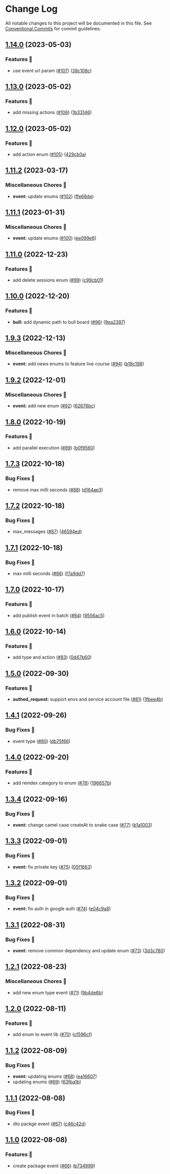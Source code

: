 # Change Log

All notable changes to this project will be documented in this file.
See [Conventional Commits](https://conventionalcommits.org) for commit guidelines.

## [1.14.0](https://github.com/skore-io/nestjs-extensions/compare/v1.13.0...v1.14.0) (2023-05-03)


### Features 🚀

* use event url param ([#107](https://github.com/skore-io/nestjs-extensions/issues/107)) ([38c108c](https://github.com/skore-io/nestjs-extensions/commit/38c108c0bc7c2ea43d44692ca9ede50d830bd935))



## [1.13.0](https://github.com/skore-io/nestjs-extensions/compare/v1.12.0...v1.13.0) (2023-05-02)


### Features 🚀

* add missing actions ([#106](https://github.com/skore-io/nestjs-extensions/issues/106)) ([1b33146](https://github.com/skore-io/nestjs-extensions/commit/1b331469bcd9603223563c6133ad50752aef5a23))



## [1.12.0](https://github.com/skore-io/nestjs-extensions/compare/v1.11.3...v1.12.0) (2023-05-02)


### Features 🚀

* add action enum ([#105](https://github.com/skore-io/nestjs-extensions/issues/105)) ([429cb0a](https://github.com/skore-io/nestjs-extensions/commit/429cb0a937911fe286d1cc00f9979097deed8555))



## [1.11.2](https://github.com/skore-io/nestjs-extensions/compare/v1.11.1...v1.11.2) (2023-03-17)


### Miscellaneous Chores 🧰

* **event:** update enums ([#102](https://github.com/skore-io/nestjs-extensions/issues/102)) ([ffe66de](https://github.com/skore-io/nestjs-extensions/commit/ffe66dee97ed34c315194820476f7e6f46844f5b))



## [1.11.1](https://github.com/skore-io/nestjs-extensions/compare/v1.11.0...v1.11.1) (2023-01-31)


### Miscellaneous Chores 🧰

* **event:** update enums ([#100](https://github.com/skore-io/nestjs-extensions/issues/100)) ([ee099e6](https://github.com/skore-io/nestjs-extensions/commit/ee099e65f93d73239d828c04c9fcc9563b024e1a))



## [1.11.0](https://github.com/skore-io/nestjs-extensions/compare/v1.10.4...v1.11.0) (2022-12-23)


### Features 🚀

* add delete sessions enum ([#99](https://github.com/skore-io/nestjs-extensions/issues/99)) ([c99cb01](https://github.com/skore-io/nestjs-extensions/commit/c99cb01020d47c54b8fc73d1b977224e1779c489))



## [1.10.0](https://github.com/skore-io/nestjs-extensions/compare/v1.9.4...v1.10.0) (2022-12-20)


### Features 🚀

* **bull:** add dynamic path to bull board ([#96](https://github.com/skore-io/nestjs-extensions/issues/96)) ([9ea2397](https://github.com/skore-io/nestjs-extensions/commit/9ea2397697fdd73b58df14d5fc29840f96b97b6d))



## [1.9.3](https://github.com/skore-io/nestjs-extensions/compare/v1.9.2...v1.9.3) (2022-12-13)


### Miscellaneous Chores 🧰

* **event:** add news enums to feature live course ([#94](https://github.com/skore-io/nestjs-extensions/issues/94)) ([b18c198](https://github.com/skore-io/nestjs-extensions/commit/b18c198b078748bea252083544f5ef30761c9ce7))



## [1.9.2](https://github.com/skore-io/nestjs-extensions/compare/v1.9.1...v1.9.2) (2022-12-01)


### Miscellaneous Chores 🧰

* **event:**  add new enum ([#92](https://github.com/skore-io/nestjs-extensions/issues/92)) ([62676bc](https://github.com/skore-io/nestjs-extensions/commit/62676bc63e52ece23b954fb0f61ac3a875dbbd8c))



## [1.8.0](https://github.com/skore-io/nestjs-extensions/compare/v1.7.3...v1.8.0) (2022-10-19)


### Features 🚀

* add parallel execution ([#89](https://github.com/skore-io/nestjs-extensions/issues/89)) ([b0f9560](https://github.com/skore-io/nestjs-extensions/commit/b0f95607dbb9687df9acd3d03b1e0f5693c93add))



## [1.7.3](https://github.com/skore-io/nestjs-extensions/compare/v1.7.2...v1.7.3) (2022-10-18)


### Bug Fixes 🐛

* remove max milli seconds ([#88](https://github.com/skore-io/nestjs-extensions/issues/88)) ([d164ae3](https://github.com/skore-io/nestjs-extensions/commit/d164ae33126bd2f44756b3d532973cc2d8de3006))



## [1.7.2](https://github.com/skore-io/nestjs-extensions/compare/v1.7.1...v1.7.2) (2022-10-18)


### Bug Fixes 🐛

* max_messages ([#87](https://github.com/skore-io/nestjs-extensions/issues/87)) ([46594ed](https://github.com/skore-io/nestjs-extensions/commit/46594ed6bf0365141818d565d9acefaecf2bc451))



## [1.7.1](https://github.com/skore-io/nestjs-extensions/compare/v1.7.0...v1.7.1) (2022-10-18)


### Bug Fixes 🐛

* max milli seconds ([#86](https://github.com/skore-io/nestjs-extensions/issues/86)) ([f7a9dd7](https://github.com/skore-io/nestjs-extensions/commit/f7a9dd71ce05edbfbac5bceaaaf5b48a47efe7fd))



## [1.7.0](https://github.com/skore-io/nestjs-extensions/compare/v1.6.0...v1.7.0) (2022-10-17)


### Features 🚀

* add publish event in batch ([#84](https://github.com/skore-io/nestjs-extensions/issues/84)) ([9556ac5](https://github.com/skore-io/nestjs-extensions/commit/9556ac5f0b4f4db86fe6f21d436c91023f44ad1c))



## [1.6.0](https://github.com/skore-io/nestjs-extensions/compare/v1.5.1...v1.6.0) (2022-10-14)


### Features 🚀

* add type and action ([#83](https://github.com/skore-io/nestjs-extensions/issues/83)) ([0d47b60](https://github.com/skore-io/nestjs-extensions/commit/0d47b60162ea756b9f25aa7802428c1dec0ca2e1))



## [1.5.0](https://github.com/skore-io/nestjs-extensions/compare/v1.4.1...v1.5.0) (2022-09-30)


### Features 🚀

* **authed_request:** support envs and service account file ([#81](https://github.com/skore-io/nestjs-extensions/issues/81)) ([1fbee4b](https://github.com/skore-io/nestjs-extensions/commit/1fbee4ba1c81fcf2fae38d9cd14ab29ab85aa689))



## [1.4.1](https://github.com/skore-io/nestjs-extensions/compare/v1.4.0...v1.4.1) (2022-09-26)


### Bug Fixes 🐛

* event type ([#80](https://github.com/skore-io/nestjs-extensions/issues/80)) ([db75f66](https://github.com/skore-io/nestjs-extensions/commit/db75f6611c0715290c6c0cac5966a5cc5b1bfb77))



## [1.4.0](https://github.com/skore-io/nestjs-extensions/compare/v1.3.4...v1.4.0) (2022-09-20)


### Features 🚀

* add reindex category to enum ([#78](https://github.com/skore-io/nestjs-extensions/issues/78)) ([196657b](https://github.com/skore-io/nestjs-extensions/commit/196657b67d59dae0a1556268b9d89fdb81cfb282))



## [1.3.4](https://github.com/skore-io/nestjs-extensions/compare/v1.3.3...v1.3.4) (2022-09-16)


### Bug Fixes 🐛

* **event:** change camel case createAt to snake case ([#77](https://github.com/skore-io/nestjs-extensions/issues/77)) ([b1a1003](https://github.com/skore-io/nestjs-extensions/commit/b1a1003b60d7400a81647f6d43dcef20923e43a0))



## [1.3.3](https://github.com/skore-io/nestjs-extensions/compare/v1.3.2...v1.3.3) (2022-09-01)


### Bug Fixes 🐛

* **event:** fix private key ([#75](https://github.com/skore-io/nestjs-extensions/issues/75)) ([05f1663](https://github.com/skore-io/nestjs-extensions/commit/05f166300cc8577a4920f1631693a8fb28280ade))



## [1.3.2](https://github.com/skore-io/nestjs-extensions/compare/v1.3.1...v1.3.2) (2022-09-01)


### Bug Fixes 🐛

* **event:** fix auth in google auth ([#74](https://github.com/skore-io/nestjs-extensions/issues/74)) ([e04c9a8](https://github.com/skore-io/nestjs-extensions/commit/e04c9a8fb8aeedba92a9dadee541a8f03bddd15f))



## [1.3.1](https://github.com/skore-io/nestjs-extensions/compare/v1.3.0...v1.3.1) (2022-08-31)


### Bug Fixes 🐛

* **event:** remove common dependency and update enum ([#73](https://github.com/skore-io/nestjs-extensions/issues/73)) ([3d3c780](https://github.com/skore-io/nestjs-extensions/commit/3d3c780e9bfc31ceb8f2cf5ce1ebb8b05be0d0bb))



## [1.2.1](https://github.com/skore-io/nestjs-extensions/compare/v1.2.0...v1.2.1) (2022-08-23)


### Miscellaneous Chores 🧰

* add new enum type event ([#71](https://github.com/skore-io/nestjs-extensions/issues/71)) ([9b4de6b](https://github.com/skore-io/nestjs-extensions/commit/9b4de6b09901223ed1178e6dd579c3847dd60232))



## [1.2.0](https://github.com/skore-io/nestjs-extensions/compare/v1.1.2...v1.2.0) (2022-08-11)


### Features 🚀

* add enum to event lib ([#70](https://github.com/skore-io/nestjs-extensions/issues/70)) ([cf596cf](https://github.com/skore-io/nestjs-extensions/commit/cf596cf6c20a9aacae3bd756fda15b72675f3fa4))



## [1.1.2](https://github.com/skore-io/nestjs-extensions/compare/v1.1.1...v1.1.2) (2022-08-09)


### Bug Fixes 🐛

* **event:** updating enums ([#68](https://github.com/skore-io/nestjs-extensions/issues/68)) ([ea16607](https://github.com/skore-io/nestjs-extensions/commit/ea166074cc27285126dbdb899d15ad8478e537b1))
* updating enums ([#69](https://github.com/skore-io/nestjs-extensions/issues/69)) ([63fba1b](https://github.com/skore-io/nestjs-extensions/commit/63fba1b3e264b71c507df978dc5cbeb5eebab6cd))



## [1.1.1](https://github.com/skore-io/nestjs-extensions/compare/v1.1.0...v1.1.1) (2022-08-08)


### Bug Fixes 🐛

* dto packge event ([#67](https://github.com/skore-io/nestjs-extensions/issues/67)) ([c46c42d](https://github.com/skore-io/nestjs-extensions/commit/c46c42d51708a0f911ec7638d510b4d81bb5ea49))



## [1.1.0](https://github.com/skore-io/nestjs-extensions/compare/v0.39.1...v1.1.0) (2022-08-08)


### Features 🚀

* create package event ([#66](https://github.com/skore-io/nestjs-extensions/issues/66)) ([b734999](https://github.com/skore-io/nestjs-extensions/commit/b73499935254e7e693a4c6a78793e0cdb5f5ac07))
